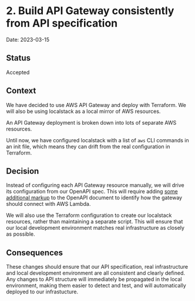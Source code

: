 # 2. Build API Gateway consistently from API specification

Date: 2023-03-15

## Status

Accepted

## Context

We have decided to use AWS API Gateway and deploy with Terraform. We will also be using localstack as a local mirror of AWS resources.

An API Gateway deployment is broken down into lots of separate AWS resources.

Until now, we have configured localstack with a list of `aws` CLI commands in an init file, which means they can drift from the real configuration in Terraform.

## Decision

Instead of configuring each API Gateway resource manually, we will drive its configuration from our OpenAPI spec. This will require adding [some additional markup](https://docs.aws.amazon.com/apigateway/latest/developerguide/api-gateway-swagger-extensions-integration.html) to the OpenAPI document to identify how the gateway should connect with AWS Lambda.

We will also use the Terraform configuration to create our localstack resources, rather than maintaining a separate script. This will ensure that our local development environment matches real infrastructure as closely as possible.

## Consequences

These changes should ensure that our API specification, real infrastructure and local development environment are all consistent and clearly defined. Any changes to API structure will immediately be propagated in the local environment, making them easier to detect and test, and will automatically deployed to our infrastucture.
